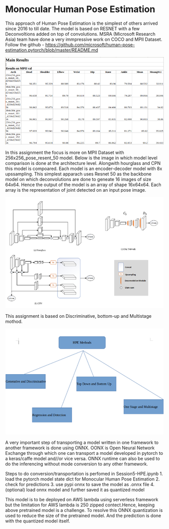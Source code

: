 # Monocular Human Pose Estimation

This approach of Human Pose Estimation is the simplest of others arrived since 2016 to till date. The model is based on RESNET with a few Deconvoltions added on top of convolutions. MSRA (Microsoft Research Asia) team have done a very immpressive work on COCO and MPII Dataset. Follow the github - https://github.com/microsoft/human-pose-estimation.pytorch/blob/master/README.md

![Image](https://github.com/eva4p2/hpe/blob/master/MPII-hpe.png)

In this assignment the focus is more on MPII Dataset with 256x256_pose_resent_50 model. Below is the image in which model level comparison is done at the architecture level. Alongwith hourglass and CPN this model is compoared. Each model is an encoder-decoder model with 8x upssampling. This simplest apparach uses Resnet 50 as the backbone model on which deconvolutions are done to geneate 16 images of size 64x64. Hence the output of the model is an array of shape 16x64x64. Each array is the representation of joint detected on an input pose image.

![Image](https://github.com/eva4p2/hpe/blob/master/model.png)

This assignment is based on Discriminative, bottom-up and Multistage mothod.

![Image](https://github.com/eva4p2/hpe/blob/master/Methods-hpe.png)

A very important step of transporting a model written in one framework to another framework is done using ONNX. OONX is Open Neural Network Exchange through which one can transport a model developed in pytorch to a keras/caffe model and//or vice versa. ONNX runtime can also be used to do the inferencing without mode conversion to any other framework.

Steps to do conversion/transportation is perfomed in Session5-HPE.ipynb
	1. load the pytorch model state dict for Monocular Human Pose Estimation
	2. check for predictions
	3. use pypi onnx to save the model as .onnx file
	4. (optional) load onnx model and further saved it as quantized model

This model is to be deployed on AWS lambda using serverless framework but the limitation for AWS lambda is 250 zipped contect.Hence, keeping above pretrained model is a challenge. To resolve this ONNX quantization is used to reduce the size of the pretrained model. And the prediction is done with the quantized model itself.





